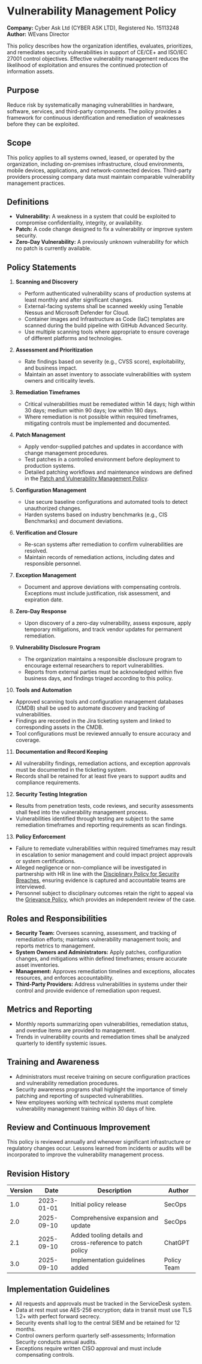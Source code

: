 # Vulnerability Management Policy

**Company:** Cyber Ask Ltd (CYBER ASK LTD), Registered No. 15113248  
**Author:** WEvans Director

This policy describes how the organization identifies, evaluates, prioritizes, and remediates security vulnerabilities in support of CE/CE+ and ISO/IEC 27001 control objectives. Effective vulnerability management reduces the likelihood of exploitation and ensures the continued protection of information assets.

## Purpose

Reduce risk by systematically managing vulnerabilities in hardware, software, services, and third-party components. The policy provides a framework for continuous identification and remediation of weaknesses before they can be exploited.

## Scope

This policy applies to all systems owned, leased, or operated by the organization, including on-premises infrastructure, cloud environments, mobile devices, applications, and network-connected devices. Third-party providers processing company data must maintain comparable vulnerability management practices.

## Definitions

- **Vulnerability:** A weakness in a system that could be exploited to compromise confidentiality, integrity, or availability.
- **Patch:** A code change designed to fix a vulnerability or improve system security.
- **Zero-Day Vulnerability:** A previously unknown vulnerability for which no patch is currently available.

## Policy Statements

1. **Scanning and Discovery**
   - Perform authenticated vulnerability scans of production systems at least monthly and after significant changes.
   - External-facing systems shall be scanned weekly using Tenable Nessus and Microsoft Defender for Cloud.
   - Container images and Infrastructure as Code (IaC) templates are scanned during the build pipeline with GitHub Advanced Security.
   - Use multiple scanning tools where appropriate to ensure coverage of different platforms and technologies.

2. **Assessment and Prioritization**
   - Rate findings based on severity (e.g., CVSS score), exploitability, and business impact.
   - Maintain an asset inventory to associate vulnerabilities with system owners and criticality levels.

3. **Remediation Timeframes**
   - Critical vulnerabilities must be remediated within 14 days; high within 30 days; medium within 90 days; low within 180 days.
   - Where remediation is not possible within required timeframes, mitigating controls must be implemented and documented.

4. **Patch Management**
   - Apply vendor-supplied patches and updates in accordance with change management procedures.
   - Test patches in a controlled environment before deployment to production systems.
   - Detailed patching workflows and maintenance windows are defined in the [Patch and Vulnerability Management Policy](patch-and-vulnerability-management-policy.md).

5. **Configuration Management**
   - Use secure baseline configurations and automated tools to detect unauthorized changes.
   - Harden systems based on industry benchmarks (e.g., CIS Benchmarks) and document deviations.

6. **Verification and Closure**
   - Re-scan systems after remediation to confirm vulnerabilities are resolved.
   - Maintain records of remediation actions, including dates and responsible personnel.

7. **Exception Management**
   - Document and approve deviations with compensating controls. Exceptions must include justification, risk assessment, and expiration date.

8. **Zero-Day Response**
   - Upon discovery of a zero-day vulnerability, assess exposure, apply temporary mitigations, and track vendor updates for permanent remediation.

9. **Vulnerability Disclosure Program**
   - The organization maintains a responsible disclosure program to encourage external researchers to report vulnerabilities.
   - Reports from external parties must be acknowledged within five business days, and findings triaged according to this policy.

10. **Tools and Automation**

- Approved scanning tools and configuration management databases (CMDB) shall be used to automate discovery and tracking of vulnerabilities.
- Findings are recorded in the Jira ticketing system and linked to corresponding assets in the CMDB.
- Tool configurations must be reviewed annually to ensure accuracy and coverage.

11. **Documentation and Record Keeping**

- All vulnerability findings, remediation actions, and exception approvals must be documented in the ticketing system.
- Records shall be retained for at least five years to support audits and compliance requirements.

12. **Security Testing Integration**

- Results from penetration tests, code reviews, and security assessments shall feed into the vulnerability management process.
- Vulnerabilities identified through testing are subject to the same remediation timeframes and reporting requirements as scan findings.

13. **Policy Enforcement**

- Failure to remediate vulnerabilities within required timeframes may result in escalation to senior management and could impact project approvals or system certifications.
- Alleged negligence or non-compliance will be investigated in partnership with HR in line with the [Disciplinary Policy for Security Breaches](../hr/disciplinary-policy-for-security-breaches.md), ensuring evidence is captured and accountable teams are interviewed.
- Personnel subject to disciplinary outcomes retain the right to appeal via the [Grievance Policy](../hr/grievance-policy.md), which provides an independent review of the case.

## Roles and Responsibilities

- **Security Team:** Oversees scanning, assessment, and tracking of remediation efforts; maintains vulnerability management tools; and reports metrics to management.
- **System Owners and Administrators:** Apply patches, configuration changes, and mitigations within defined timeframes; ensure accurate asset inventories.
- **Management:** Approves remediation timelines and exceptions, allocates resources, and enforces accountability.
- **Third-Party Providers:** Address vulnerabilities in systems under their control and provide evidence of remediation upon request.

## Metrics and Reporting

- Monthly reports summarizing open vulnerabilities, remediation status, and overdue items are provided to management.
- Trends in vulnerability counts and remediation times shall be analyzed quarterly to identify systemic issues.

## Training and Awareness

- Administrators must receive training on secure configuration practices and vulnerability remediation procedures.
- Security awareness programs shall highlight the importance of timely patching and reporting of suspected vulnerabilities.
- New employees working with technical systems must complete vulnerability management training within 30 days of hire.

## Review and Continuous Improvement

This policy is reviewed annually and whenever significant infrastructure or regulatory changes occur. Lessons learned from incidents or audits will be incorporated to improve the vulnerability management process.

## Revision History

| Version | Date       | Description                        | Author |
| ------- | ---------- | ---------------------------------- | ------ |
| 1.0     | 2023-01-01 | Initial policy release             | SecOps |
| 2.0     | 2025-09-10 | Comprehensive expansion and update | SecOps |
| 2.1     | 2025-09-10 | Added tooling details and cross-reference to patch policy | ChatGPT |
| 3.0     | 2025-09-10 | Implementation guidelines added | Policy Team |

## Implementation Guidelines
- All requests and approvals must be tracked in the ServiceDesk system.
- Data at rest must use AES-256 encryption; data in transit must use TLS 1.2+ with perfect forward secrecy.
- Security events shall log to the central SIEM and be retained for 12 months.
- Control owners perform quarterly self-assessments; Information Security conducts annual audits.
- Exceptions require written CISO approval and must include compensating controls.

